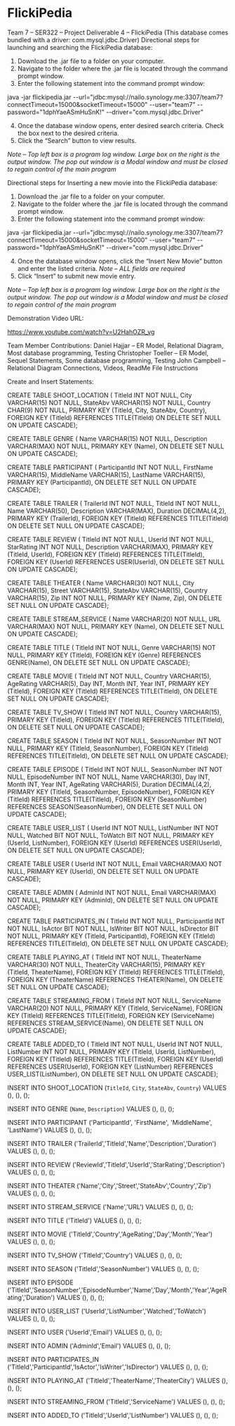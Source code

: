 # FlickiPedia
Team 7 – SER322 – Project Deliverable 4 – FlickiPedia
(This database comes bundled with a driver: com.mysql.jdbc.Driver)
Directional steps for launching and searching the FlickiPedia database:

1.	Download the .jar file to a folder on your computer.
2.	Navigate to the folder where the .jar file is located through the command prompt window.
3.	Enter the following statement into the command prompt window:

java -jar flickipedia.jar --url="jdbc:mysql://nailo.synology.me:3307/team7?connectTimeout=15000&socketTimeout=15000" --user="team7" --password="1dphYaeASmHuSnK!" --driver="com.mysql.jdbc.Driver"

4.	Once the database window opens, enter desired search criteria. Check the box next to the desired criteria.
5.	Click the “Search” button to view results.

*Note – Top left box is a program log window. Large box on the right is the output window. The pop out window is a Modal window and must be closed to regain control of the main program*

Directional steps for Inserting a new movie into the FlickiPedia database:
1.	Download the .jar file to a folder on your computer.
2.	Navigate to the folder where the .jar file is located through the command prompt window.
3.	Enter the following statement into the command prompt window:

java -jar flickipedia.jar --url="jdbc:mysql://nailo.synology.me:3307/team7?connectTimeout=15000&socketTimeout=15000" --user="team7" --password="1dphYaeASmHuSnK!" --driver="com.mysql.jdbc.Driver"

4.	Once the database window opens, click the “Insert New Movie” button and enter the listed criteria. *Note – ALL fields are required*
5.	Click “Insert” to submit new movie entry.

*Note – Top left box is a program log window. Large box on the right is the output window. The pop out window is a Modal window and must be closed to regain control of the main program*

Demonstration Video URL:

https://www.youtube.com/watch?v=U2HahOZR_vg   

Team Member Contributions:
Daniel Hajjar – ER Model, Relational Diagram, Most database programming, Testing 
Christopher Toeller – ER Model, Sequel Statements, Some database programming, Testing
John Campbell – Relational Diagram Connections, Videos, ReadMe File Instructions

Create and Insert Statements:

CREATE TABLE SHOOT_LOCATION (
TitleId INT NOT NULL,
City VARCHAR(15) NOT NULL, 
StateAbv VARCHAR(15) NOT NULL,
Country CHAR(9) NOT NULL,
PRIMARY KEY (TitleId, City, StateAbv, Country),
FOREIGN KEY (TitleId) REFERENCES TITLE(TitleId)
ON DELETE SET NULL ON UPDATE CASCADE);

CREATE TABLE GENRE (
Name VARCHAR(15) NOT NULL,
Description VARCHAR(MAX) NOT NULL, 
PRIMARY KEY (Name),
ON DELETE SET NULL ON UPDATE CASCADE);

CREATE TABLE PARTICIPANT (
ParticipantId INT NOT NULL,
FirstName VARCHAR(15), 
MiddleName VARCHAR(15),
LastName VARCHAR(15),
PRIMARY KEY (ParticipantId),
ON DELETE SET NULL ON UPDATE CASCADE);

CREATE TABLE TRAILER (
TrailerId INT NOT NULL,
TitleId INT NOT NULL,
Name VARCHAR(50), 
Description VARCHAR(MAX),
Duration DECIMAL(4,2),
PRIMARY KEY (TrailerId),
FOREIGN KEY (TitleId) REFERENCES TITLE(TitleId)
ON DELETE SET NULL ON UPDATE CASCADE);

CREATE TABLE REVIEW (
TitleId INT NOT NULL, 
UserId INT NOT NULL,
StarRating INT NOT NULL,
Description VARCHAR(MAX),
PRIMARY KEY (TitleId, UserId),
FOREIGN KEY (TitleId) REFERENCES TITLE(TitleId),
FOREIGN KEY (UserId) REFERENCES USER(UserId),
ON DELETE SET NULL ON UPDATE CASCADE);

CREATE TABLE THEATER (
Name VARCHAR(30) NOT NULL, 
City VARCHAR(15),
Street VARCHAR(15),
StateAbv VARCHAR(15),
Country VARCHAR(15),
Zip INT NOT NULL,
PRIMARY KEY (Name, Zip),
ON DELETE SET NULL ON UPDATE CASCADE);

CREATE TABLE STREAM_SERVICE (
Name VARCHAR(20) NOT NULL,
URL VARCHAR(MAX) NOT NULL,
PRIMARY KEY (Name),
ON DELETE SET NULL ON UPDATE CASCADE);

CREATE TABLE TITLE (
TitleId INT NOT NULL,
Genre VARCHAR(15) NOT NULL,
PRIMARY KEY (TitleId),
FOREIGN KEY (Genre) REFERENCES GENRE(Name),
ON DELETE SET NULL ON UPDATE CASCADE);

CREATE TABLE MOVIE (
TitleId INT NOT NULL,
Country VARCHAR(15), 
AgeRating VARCHAR(5),
Day INT,
Month INT,
Year INT,
PRIMARY KEY (TitleId),
FOREIGN KEY (TitleId) REFERENCES TITLE(TitleId),
ON DELETE SET NULL ON UPDATE CASCADE);

CREATE TABLE TV_SHOW (
TitleId INT NOT NULL,
Country VARCHAR(15),
PRIMARY KEY (TitleId),
FOREIGN KEY (TitleId) REFERENCES TITLE(TitleId),
ON DELETE SET NULL ON UPDATE CASCADE);

CREATE TABLE SEASON (
TitleId INT NOT NULL,
SeasonNumber INT NOT NULL,
PRIMARY KEY (TitleId, SeasonNumber),
FOREIGN KEY (TitleId) REFERENCES TITLE(TitleId),
ON DELETE SET NULL ON UPDATE CASCADE);

CREATE TABLE EPISODE (
TitleId INT NOT NULL,
SeasonNumber INT NOT NULL,
EpisodeNumber INT NOT NULL,
Name VARCHAR(30),
Day INT,
Month INT,
Year INT,
AgeRating VARCHAR(5),
Duration DECIMAL(4,2),
PRIMARY KEY (TitleId, SeasonNumber, EpisodeNumber),
FOREIGN KEY (TitleId) REFERENCES TITLE(TitleId),
FOREIGN KEY (SeasonNumber) REFERENCES SEASON(SeasonNumber),
ON DELETE SET NULL ON UPDATE CASCADE);

CREATE TABLE USER_LIST (
UserId INT NOT NULL,
ListNumber INT NOT NULL,
Watched BIT NOT NULL,
ToWatch BIT NOT NULL,
PRIMARY KEY (UserId, ListNumber),
FOREIGN KEY (UserId) REFERENCES USER(UserId),
ON DELETE SET NULL ON UPDATE CASCADE);

CREATE TABLE USER (
UserId INT NOT NULL,
Email VARCHAR(MAX) NOT NULL,
PRIMARY KEY (UserId),
ON DELETE SET NULL ON UPDATE CASCADE);

CREATE TABLE ADMIN (
AdminId INT NOT NULL,
Email VARCHAR(MAX) NOT NULL,
PRIMARY KEY (AdminId),
ON DELETE SET NULL ON UPDATE CASCADE);

CREATE TABLE PARTICIPATES_IN (
TitleId INT NOT NULL,
ParticipantId INT NOT NULL,
IsActor BIT NOT NULL,
IsWriter BIT NOT NULL,
IsDirector BIT NOT NULL,
PRIMARY KEY (TitleId, ParticipantId),
FOREIGN KEY (TitleId) REFERENCES TITLE(TitleId),
ON DELETE SET NULL ON UPDATE CASCADE);

CREATE TABLE PLAYING_AT (
TitleId INT NOT NULL,
TheaterName VARCHAR(30) NOT NULL, 
TheaterCity VARCHAR(15),
PRIMARY KEY (TitleId, TheaterName),
FOREIGN KEY (TitleId) REFERENCES TITLE(TitleId),
FOREIGN KEY (TheaterName) REFERENCES THEATER(Name),
ON DELETE SET NULL ON UPDATE CASCADE);

CREATE TABLE STREAMING_FROM (
TitleId INT NOT NULL,
ServiceName VARCHAR(20) NOT NULL,
PRIMARY KEY (TitleId, ServiceName),
FOREIGN KEY (TitleId) REFERENCES TITLE(TitleId),
FOREIGN KEY (ServiceName) REFERENCES STREAM_SERVICE(Name),
ON DELETE SET NULL ON UPDATE CASCADE);

CREATE TABLE ADDED_TO (
TitleId INT NOT NULL,
UserId INT NOT NULL,
ListNumber INT NOT NULL,
PRIMARY KEY (TitleId, UserId, ListNumber),
FOREIGN KEY (TitleId) REFERENCES TITLE(TitleId),
FOREIGN KEY (UserId) REFERENCES USER(UserId),
FOREIGN KEY (ListNumber) REFERENCES USER_LIST(ListNumber),
ON DELETE SET NULL ON UPDATE CASCADE);





INSERT INTO SHOOT_LOCATION
    (`TitleId`, `City`, `StateAbv`, `Country`)
VALUES
    (),
    (),
    ();
	
INSERT INTO GENRE
    (`Name`, `Description`)
VALUES
    (),
    (),
    ();
	
INSERT INTO PARTICIPANT
    ('ParticipantId', 'FirstName', 'MiddleName', 'LastName')
VALUES
    (),
    (),
    ();
	
INSERT INTO TRAILER
    ('TrailerId','TitleId','Name','Description','Duration')
VALUES
    (),
    (),
    ();

INSERT INTO REVIEW
    ('ReviewId','TitleId','UserId','StarRating','Description')
VALUES
    (),
    (),
    ();
	
INSERT INTO THEATER
    ('Name','City','Street','StateAbv','Country','Zip')
VALUES
    (),
    (),
    ();
	
INSERT INTO STREAM_SERVICE
    ('Name','URL')
VALUES
    (),
    (),
    ();
	
INSERT INTO TITLE
    ('TitleId')
VALUES
    (),
    (),
    ();
	
INSERT INTO MOVIE
    ('TitleId','Country','AgeRating','Day','Month','Year')
VALUES
    (),
    (),
    ();
	
INSERT INTO TV_SHOW
    ('TitleId','Country')
VALUES
    (),
    (),
    ();
	
INSERT INTO SEASON
    ('TitleId','SeasonNumber')
VALUES
    (),
    (),
    ();
	
INSERT INTO EPISODE
    ('TitleId','SeasonNumber','EpisodeNumber','Name','Day','Month','Year','AgeRating','Duration')
VALUES
    (),
    (),
    ();
	
INSERT INTO USER_LIST
    ('UserId','ListNumber','Watched','ToWatch')
VALUES
    (),
    (),
    ();
	
INSERT INTO USER
    ('UserId','Email')
VALUES
    (),
    (),
    ();
	
INSERT INTO ADMIN
    ('AdminId','Email')
VALUES
    (),
    (),
    ();
	
INSERT INTO PARTICIPATES_IN
    ('TitleId','ParticipantId','IsActor','IsWriter','IsDirector')
VALUES
    (),
    (),
    ();
	
INSERT INTO PLAYING_AT
    ('TitleId','TheaterName','TheaterCity')
VALUES
    (),
    (),
    ();
	
INSERT INTO STREAMING_FROM
    ('TitleId','ServiceName')
VALUES
    (),
    (),
    ();
	
INSERT INTO ADDED_TO
    ('TitleId','UserId','ListNumber')
VALUES
    (),
    (),
    ();



